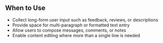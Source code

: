 ## When to Use
- Collect long-form user input such as feedback, reviews, or descriptions
- Provide space for multi-paragraph or formatted text entry
- Allow users to compose messages, comments, or notes
- Enable content editing where more than a single line is needed